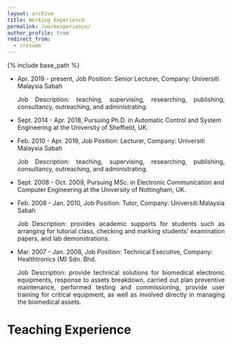 ```yaml
---
layout: archive
title: Working Experience
permalink: /workexperience/
author_profile: true
redirect_from:
  - /resume
---
```


{% include base_path %}

* Apr. 2019 - present, Job Position: Senior Lecturer, Company: Universiti Malaysia Sabah 
  <p align="justify"> Job Description: teaching, supervising, researching, publishing, consultancy, outreaching, and administrating.
  
  
* Sept. 2014 - Apr. 2018, Pursuing Ph.D. in Automatic Control and System Engineering at the University of Sheffield, UK.
  

* Feb. 2010 - Apr. 2019, Job Position: Lecturer, Company: Universiti Malaysia Sabah 
  <p align="justify"> Job Description: teaching, supervising, researching, publishing, consultancy, outreaching, and administrating.
  

* Sept. 2008 - Oct. 2009, Pursuing MSc. in Electronic Communication and Computer Engineering at the University of Nottingham, UK.
  
  
* Feb. 2008 - Jan. 2010, Job Position: Tutor, Company: Universiti Malaysia Sabah 
  <p align="justify"> Job Description: provides academic supports for students such as arranging for tutorial class, checking and marking students’ examination papers, and lab demonstrations.

  
* Mar. 2007 - Jan. 2008, Job Position: Technical Executive, Company: Healthtronics (M) Sdn. Bhd.
  <p align="justify"> Job Description: provide technical solutions for biomedical electronic equipments, response to assets breakdown, carried out plan preventive maintenance, performed testing and commissioning, provide user training for critical equipment, as well as involved directly in managing the biomedical assets. 


# Teaching Experience



